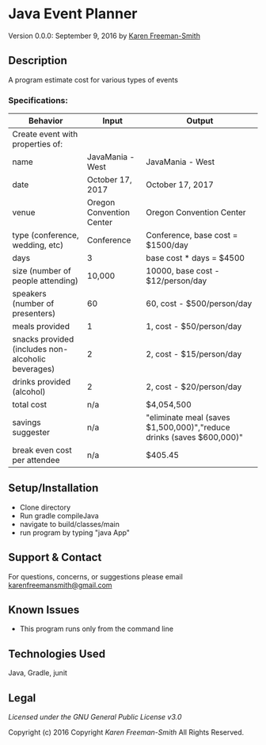 # Java Event Planner
Version 0.0.0: September 9, 2016 by [Karen Freeman-Smith](https://github.com/karenfreemansmith)

## Description
A program estimate cost for various types of events

### Specifications:
| Behavior                                           | Input                    |  Output                                                             |
|----------------------------------------------------|--------------------------|---------------------------------------------------------------------|
| Create event with properties of:                   |                          |                                                                     |
| name                                               | JavaMania - West         | JavaMania - West                                                    |
| date                                               | October 17, 2017         | October 17, 2017                                                    |
| venue                                              | Oregon Convention Center | Oregon Convention Center                                            |
| type (conference, wedding, etc)                    | Conference               | Conference, base cost = $1500/day                                   |
| days                                               | 3                        | base cost * days = $4500                                            |
| size (number of people attending)                  | 10,000                   | 10000, base cost - $12/person/day                                   |
| speakers (number of presenters)                    | 60                       | 60, cost - $500/person/day                                          |
| meals provided                                     | 1                        | 1, cost - $50/person/day                                            |
| snacks provided (includes non-alcoholic beverages) | 2                        | 2, cost - $15/person/day                                            |
| drinks provided (alcohol)                          | 2                        | 2, cost - $20/person/day                                            |
| total cost                                         | n/a                      | $4,054,500                                                          |
| savings suggester                                  | n/a                      | "eliminate meal (saves $1,500,000)","reduce drinks (saves $600,000)"|
| break even cost per attendee                       | n/a                      | $405.45                                                             |

## Setup/Installation
* Clone directory
* Run gradle compileJava
* navigate to build/classes/main
* run program by typing "java App"

## Support & Contact
For questions, concerns, or suggestions please email karenfreemansmith@gmail.com

## Known Issues
* This program runs only from the command line

## Technologies Used
Java, Gradle, junit

## Legal
*Licensed under the GNU General Public License v3.0*

Copyright (c) 2016 Copyright _Karen Freeman-Smith_ All Rights Reserved.
